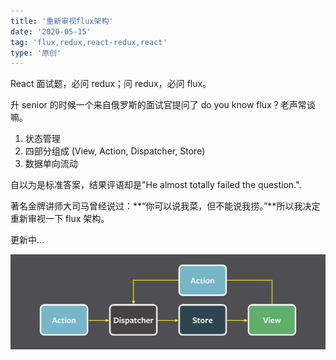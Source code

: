 ```yaml
---
title: '重新审视flux架构'
date: '2020-05-15'
tag: 'flux,redux,react-redux,react'
type: '原创'
---
```


React 面试题，必问 redux；问 redux，必问 flux。

升 senior 的时候一个来自俄罗斯的面试官提问了 do you know flux？老声常谈嘛。

1. 状态管理
2. 四部分组成 (View, Action, Dispatcher, Store)
3. 数据单向流动

自以为是标准答案，结果评语却是"He almost totally failed the question.".

著名金牌讲师大司马曾经说过：**“你可以说我菜，但不能说我捞。”**所以我决定重新审视一下 flux 架构。

更新中...

![](../../assets/images/re-consider-flux/flux.png)
